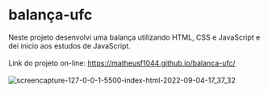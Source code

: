 # balança-ufc
Neste projeto desenvolvi uma balança utilizando HTML, CSS e JavaScript e dei inicio aos estudos de JavaScript. <br><br>
Link do projeto on-line: https://matheusf1044.github.io/balanca-ufc/ <br><br>
![screencapture-127-0-0-1-5500-index-html-2022-09-04-17_37_32](https://user-images.githubusercontent.com/80286099/188334596-1632362d-1ba0-4c54-b42c-97e024ee8af4.png)
